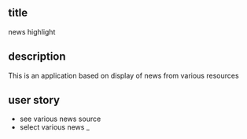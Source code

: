## title

news highlight

## description

This is an application  based on display of news from various resources


## user story

- see various news source
- select various news
_ 



